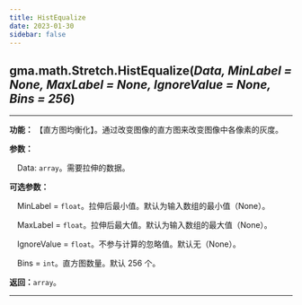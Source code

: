 ```yaml
---
title: HistEqualize
date: 2023-01-30
sidebar: false
---
```


## gma.math.Stretch.**HistEqualize**(*Data, MinLabel = None, MaxLabel = None, IgnoreValue = None, Bins = 256*)<Badge text="1.1.3 +"/>

---

**功能：** 【直方图均衡化】。通过改变图像的直方图来改变图像中各像素的灰度。

**参数：** 

&emsp;Data: `array`。需要拉伸的数据。

**可选参数：**

&emsp;MinLabel = `float`。拉伸后最小值。默认为输入数组的最小值（None）。

&emsp;MaxLabel = `float`。拉伸后最大值。默认为输入数组的最大值（None）。

&emsp;IgnoreValue = `float`。不参与计算的忽略值。默认无（None）。

&emsp;Bins = `int`。直方图数量。默认 256 个。

**返回：**`array`。

---

